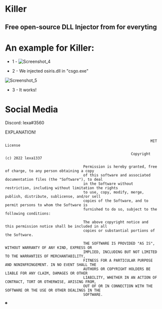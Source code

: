 # Killer
## Free open-source DLL Injector from for everyting 

# An example for Killer:
- 1 - 
![Screenshot_4](https://user-images.githubusercontent.com/108696458/202228235-5309c72b-902e-40e1-9339-4bfa8aedc62e.png)

- 2 - 
We injected osiris.dll in "csgo.exe"

![Screenshot_5](https://user-images.githubusercontent.com/108696458/202229306-e8d7d04d-a86d-4d76-864c-5c80cb7cbea4.png)

- 3 - It works!

# Social Media

Discord: lexa#3560

EXPLANATION!

                                                                       MIT License

                                                              Copyright (c) 2022 lexa1337

                                        Permission is hereby granted, free of charge, to any person obtaining a copy
                                        of this software and associated documentation files (the "Software"), to deal
                                        in the Software without restriction, including without limitation the rights
                                        to use, copy, modify, merge, publish, distribute, sublicense, and/or sell
                                        copies of the Software, and to permit persons to whom the Software is
                                        furnished to do so, subject to the following conditions:

                                        The above copyright notice and this permission notice shall be included in all
                                        copies or substantial portions of the Software.

                                        THE SOFTWARE IS PROVIDED "AS IS", WITHOUT WARRANTY OF ANY KIND, EXPRESS OR
                                        IMPLIED, INCLUDING BUT NOT LIMITED TO THE WARRANTIES OF MERCHANTABILITY,
                                        FITNESS FOR A PARTICULAR PURPOSE AND NONINFRINGEMENT. IN NO EVENT SHALL THE
                                        AUTHORS OR COPYRIGHT HOLDERS BE LIABLE FOR ANY CLAIM, DAMAGES OR OTHER
                                        LIABILITY, WHETHER IN AN ACTION OF CONTRACT, TORT OR OTHERWISE, ARISING FROM,
                                        OUT OF OR IN CONNECTION WITH THE SOFTWARE OR THE USE OR OTHER DEALINGS IN THE
                                        SOFTWARE.
                                                                             ☻
